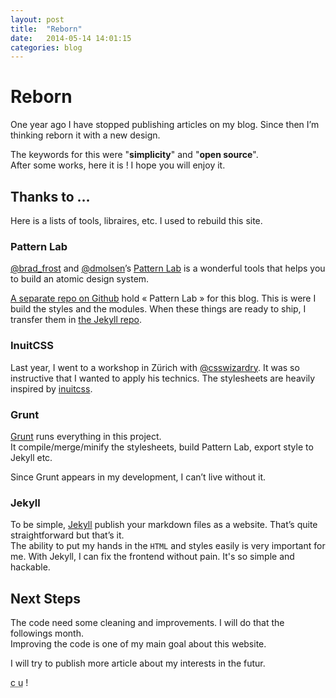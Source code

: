 ```yaml
---
layout: post
title:  "Reborn"
date:   2014-05-14 14:01:15
categories: blog
---
```


# Reborn

One year ago I have stopped publishing articles on my blog. Since then I’m thinking reborn it with a new design.

The keywords for this were "**simplicity**" and "**open source**".  
After some works, here it is ! I hope you will enjoy it.

## Thanks to …

Here is a lists of tools, libraires, etc. I used to rebuild this site.

### Pattern Lab

[@brad_frost](https://twitter.com/brad_frost) and [@dmolsen](https://twitter.com/dmolsen)’s [Pattern Lab](http://patternlab.io/) is a wonderful tools that helps you to build an atomic design system.

[A separate repo on Github](https://github.com/alienlebarge/alienlebarge-patternlab) hold « Pattern Lab » for this blog. This is were I build the styles and the modules. When these things are ready to ship, I transfer them in [the Jekyll repo](https://github.com/alienlebarge/alienlebarge.github.com).

### InuitCSS

Last year, I went to a workshop in Zürich with [@csswizardry](https://twitter.com/csswizardry). It was so instructive that I wanted to apply his technics.
The stylesheets are heavily inspired by [inuitcss](http://inuitcss.com/).

### Grunt

[Grunt](http://gruntjs.com/) runs everything in this project.  
It compile/merge/minify the stylesheets, build Pattern Lab, export style to Jekyll etc.

Since Grunt appears in my development, I can’t live without it.

### Jekyll

To be simple, [Jekyll](http://jekyllrb.com/) publish your markdown files as a website. That’s quite straightforward but that’s it.  
The ability to put my hands in the `HTML` and styles easily is very important for me. With Jekyll, I can fix the frontend without pain. It's so simple and hackable.

## Next Steps

The code need some cleaning and improvements. I will do that the followings month.  
Improving the code is one of my main goal about this website.

I will try to publish more article about my interests in the futur.

<abbr title="See you">c u</abbr> !
